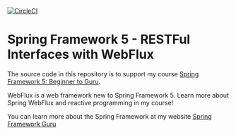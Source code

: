 [![CircleCI](https://circleci.com/gh/Shulander/spring5-webflux-rest.svg?style=svg)](https://circleci.com/gh/Shulander/spring5-webflux-rest)
# Spring Framework 5 - RESTFul Interfaces with WebFlux

The source code in this repository is to support my course [Spring Framework 5: Beginner to Guru](https://www.udemy.com/spring-framework-5-beginner-to-guru/?couponCode=GITWEBFLUXREST).

WebFlux is a web framework new to Spring Framework 5. Learn more about Spring WebFlux and reactive programming in my course!

You can learn more about the Spring Framework at my website [Spring Framework Guru](https://springframework.guru)
